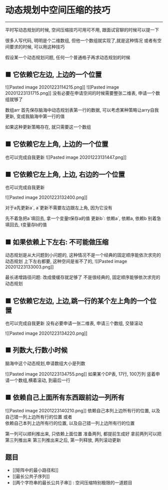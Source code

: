 # 动态规划中空间压缩的技巧

---
平时写动态规划的时候, 空间压缩技巧可用可不用, 跟面试官聊的时候可以提一下

很多人写代码, 明明是个二维数组, 但他一个数组就实现了,就是这种情况
或者有空间要求的时候, 可以用这种技巧

假设某一个动态规划问题, 任何一个普通格子再求动态规划的时候

## ■ 它依赖它左边, 上边的一个位置    
![[Pasted image 20201223114215.png]]
![[Pasted image 20201223131715.png]]
没有必要在申请空间的时候需要整张二维表, 申请一个数组就够了   

数组arr 首先保存脑海中动态规划表第一行的数据, 可以考虑某种策略让arry自我更新, 变成我脑海中第一行的值   

如果这种更新策略存在, 就只需要这一个数组   


## ■ 它依赖它左上角, 上边的一个位置
也可以完成自我更新
![[Pasted image 20201223131447.png]]

## ■ 它依赖它左上角, 上边, 右边的一个位置
也可以完成自我更新

![[Pasted image 20201223132400.png]]

对于a先更新a\`, a\`更新不需要左边跟左上角, 因为它没有

先不着急把a\`填回去, 拿一个变量t保存a的值
更新b\`: 依赖a\`, 依赖a, 依赖b
别着急填回去, t变量存b的值


## ■ 如果依赖上下左右: 不可能做压缩

动态规划是从大问题到小问题的, 这种情况不是一个经典的固定顺序能依次求完的动态规划
上下左右都要, 这种空间是省不了的, 
![[Pasted image 20201223133003.png]]


最长递增路径问题: 改成傻缓存就足够了
不是很经典的, 固定顺序能够依次求完的动态规划



## ■ 它依赖它左边, 上边,跳一行的某个左上角的一个位置
也可以完成自我更新
没有必要申请一张二维表, 申请三个数组, 交替滚动

![[Pasted image 20201223134220.png]]



## ■ 列数大,行数小时候
脑海中这个动态规划,申请数组大小是列数

![[Pasted image 20201223134755.png]]
如果某个DP表, 17行, 100万列
竖着申请一个数组,横着滚动, 到最后一行


## ■ 依赖自己上面所有东西跟前边一列所有

![[Pasted image 20201223140210.png]]
依赖自己本列上边所有行的位置, 以及自己错一列上边所有行的位置 或者  
依赖自己本列上边所有行的位置, 以及自己错一列上边所有行的位置  


第一列可以顺利推出来, 只依赖上面位置
准备两列, 都提前生成好
拿前两列可以把第三列推出来
第三列推出来之后, 第一列释放, 两列滚动更新


## 题目

- [[矩阵中的最小路径和]]
- [[最长公共子序列]]
- [[两个字符串的最长公共子串]] : 空间压缩特别极限的一道题目  

